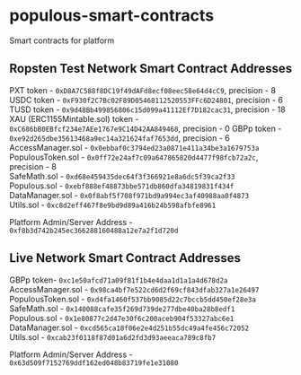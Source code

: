# populous-smart-contracts
Smart contracts for platform


## Ropsten Test Network Smart Contract Addresses

PXT token - `0xD8A7C588f8DC19f49dAFd8ecf08eec58e64d4cC9`, precision - 8
USDC token - `0xF930f2C7Bc02F89D05468112520553FFc6D24801`, precision - 6
TUSD token - `0x9d48Bb499856806c15d099a41112Ef7D182cac31`, precision - 18
XAU (ERC1155Mintable.sol) token - `0xC686bB0EBfcf234e7AEe1767e9C14D42AA849468`, precision - 0
GBPp token - `0xe92d265dbe35613468a9ec14a321624faf7653dd`, precision - 6
AccessManager.sol - `0x0ebbaf0c3794ed23a0871e411a34be3a1679753a`   
PopulousToken.sol - `0x0ff72e24af7c09a647865820d4477f98fcb72a2c`, precision - 8     
SafeMath.sol - `0xd68e459435dec64f3f366921e8a6dc5f39ca2f33`          
Populous.sol - `0xebf888ef48873bbe571db860dfa34819831f434f`    
DataManager.sol -  `0x0f8abf5f708f971bd9a994ec3af40988aa0f4873`     
Utils.sol - `0xc8d2eff467f8e9bd9d89a416b24b598afbfe8961`


Platform Admin/Server Address - `0xf8b3d742b245ec366288160488a12e7a2f1d720d`

## Live Network Smart Contract Addresses

GBPp token- `0xc1e50afcd71a09f81f1b4e4daa1d1a1a4d678d2a`
AccessManager.sol - `0x98ca4bf7e522cd6d2f69cf843dfab327a1e26497`   
PopulousToken.sol - `0xd4fa1460f537bb9085d22c7bccb5dd450ef28e3a`      
SafeMath.sol - `0x140088cafe35f269d739de277dbe40ba28b8edf1`          
Populous.sol - `0x1e80877c2d47e30f6c200aceb904f53327abc6e1`    
DataManager.sol - `0xcd565ca18f06e2e4d251b55dc49a4fe456c72052`       
Utils.sol - `0xcab23f0118f87d01a6d2fd3d93aeeaca789c8fb7`

Platform Admin/Server Address - `0x63d509f7152769ddf162ed048b83719fe1e31080`